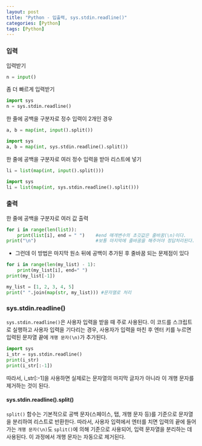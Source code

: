 ```yaml
---
layout: post
title: "Python - 입출력, sys.stdin.readline()"
categories: [Python]
tags: [Python]
---
```


### 입력

입력받기

```python
n = input()
```

좀 더 빠르게 입력받기

```python
import sys
n = sys.stdin.readline()
```

한 줄에 공백을 구분자로 정수 입력이 2개인 경우

```python
a, b = map(int, input().split())

import sys
a, b = map(int, sys.stdin.readline().split())
```

한 줄에 공백을 구분자로 여러 정수 입력을 받아 리스트에 넣기

```python
li = list(map(int, input().split()))

import sys
li = list(map(int, sys.stdin.readline().split()))
```

### 출력

한 줄에 공백을 구분자로 여러 값 출력

```python
for i in range(len(list)):
    print(list[i], end = " ")    #end 매개변수의 초깃값은 줄바꿈(\n)이다.
print("\n")                      #보통 마지막에 줄바꿈을 해주어야 정답처리된다.
```

- 그런데 이 방법은 마지막 원소 뒤에 공백이 추가된 후 줄바꿈 되는 문제점이 있다

```python
for i in range(len(my_list) - 1):
    print(my_list[i], end=" ")
print(my_list[-1])
```

```python
my_list = [1, 2, 3, 4, 5]
print(" ".join(map(str, my_list))) #문자열로 처리
```

### sys.stdin.readline()

`sys.stdin.readline()`은 사용자 입력을 받을 때 주로 사용된다. 이 코드를 스크립트로 실행하고 사용자 입력을 기다리는 경우, 사용자가 입력을 마친 후 엔터 키를 누르면 입력된 문자열 끝에 `개행 문자(\n)`가 추가된다.

```python
import sys
i_str = sys.stdin.readline()
print(i_str)
print(i_str[:-1])
```

따라서, i_str[:-1]을 사용하면 실제로는 문자열의 마지막 글자가 아니라 이 개행 문자를 제거하는 것이 된다.

#### sys.stdin.readline().split()

`split()` 함수는 기본적으로 공백 문자(스페이스, 탭, 개행 문자 등)를 기준으로 문자열을 분리하여 리스트로 반환한다. 따라서, 사용자 입력에서 엔터를 치면 입력의 끝에 들어가는 `개행 문자(\n)`도 `split()`에 의해 기준으로 사용되어, 입력 문자열을 분리하는 데 사용된다. 이 과정에서 개행 문자는 자동으로 제거된다.
